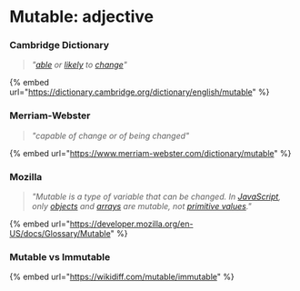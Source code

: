 # Mutable: adjective

### Cambridge Dictionary

> _"_[_able_](https://dictionary.cambridge.org/dictionary/english/able) _or_ [_likely_](https://dictionary.cambridge.org/dictionary/english/likely) _to_ [_change_](https://dictionary.cambridge.org/dictionary/english/change)_"_

{% embed url="https://dictionary.cambridge.org/dictionary/english/mutable" %}

### Merriam-Webster

> _"capable of change or of being changed"_

{% embed url="https://www.merriam-webster.com/dictionary/mutable" %}

### Mozilla

> _"Mutable is a type of variable that can be changed. In_ [_JavaScript_](https://developer.mozilla.org/en-US/docs/Glossary/JavaScript)_, only_ [_objects_](https://developer.mozilla.org/en-US/docs/Glossary/Object) _and_ [_arrays_](https://developer.mozilla.org/en-US/docs/Glossary/array) _are mutable, not_ [_primitive values_](https://developer.mozilla.org/en-US/docs/Glossary/Primitive)_."_

{% embed url="https://developer.mozilla.org/en-US/docs/Glossary/Mutable" %}

### Mutable vs Immutable

{% embed url="https://wikidiff.com/mutable/immutable" %}
